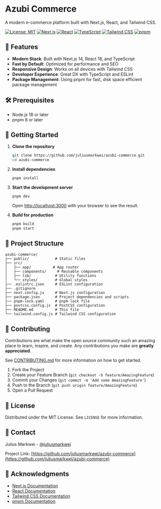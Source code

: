 # Azubi Commerce

A modern e-commerce platform built with Next.js, React, and Tailwind CSS.

[![License: MIT](https://img.shields.io/badge/License-MIT-yellow.svg)](https://opensource.org/licenses/MIT)
[![Next.js](https://img.shields.io/badge/Next.js-14.2.29-000000?logo=next.js)](https://nextjs.org/)
[![React](https://img.shields.io/badge/React-18.3.1-61DAFB?logo=react&logoColor=white)](https://reactjs.org/)
[![TypeScript](https://img.shields.io/badge/TypeScript-5.8.3-3178C6?logo=typescript&logoColor=white)](https://www.typescriptlang.org/)
[![Tailwind CSS](https://img.shields.io/badge/Tailwind_CSS-3.4.17-06B6D4?logo=tailwind-css&logoColor=white)](https://tailwindcss.com/)
[![pnpm](https://img.shields.io/badge/pnpm-10.11.0-F69220?logo=pnpm&logoColor=white)](https://pnpm.io/)

## 🚀 Features

- **Modern Stack**: Built with Next.js 14, React 18, and TypeScript
- **Fast by Default**: Optimized for performance and SEO
- **Responsive Design**: Works on all devices with Tailwind CSS
- **Developer Experience**: Great DX with TypeScript and ESLint
- **Package Management**: Using pnpm for fast, disk space efficient package management

## 🛠️ Prerequisites

- Node.js 18 or later
- pnpm 8 or later

## 🚀 Getting Started

1. **Clone the repository**

   ```bash
   git clone https://github.com/juliusmarkwei/azubi-commerce.git
   cd azubi-commerce
   ```

2. **Install dependencies**

   ```bash
   pnpm install
   ```

3. **Start the development server**

   ```bash
   pnpm dev
   ```

   Open [http://localhost:3000](http://localhost:3000) with your browser to see the result.

4. **Build for production**

   ```bash
   pnpm build
   pnpm start
   ```

## 📁 Project Structure

```text
azubi-commerce/
├── public/            # Static files
├── src/
│   ├── app/          # App router
│   ├── components/     # Reusable components
│   ├── lib/           # Utility functions
│   └── styles/        # Global styles
├── .eslintrc.json     # ESLint configuration
├── .gitignore
├── next.config.js     # Next.js configuration
├── package.json       # Project dependencies and scripts
├── pnpm-lock.yaml     # pnpm lock file
├── postcss.config.js  # PostCSS configuration
├── README.md          # This file
└── tailwind.config.js # Tailwind CSS configuration
```

## 🤝 Contributing

Contributions are what make the open source community such an amazing place to learn, inspire, and create. Any contributions you make are **greatly appreciated**.

See [CONTRIBUTING.md](CONTRIBUTE.md) for more information on how to get started.

1. Fork the Project
2. Create your Feature Branch (`git checkout -b feature/AmazingFeature`)
3. Commit your Changes (`git commit -m 'Add some AmazingFeature'`)
4. Push to the Branch (`git push origin feature/AmazingFeature`)
5. Open a Pull Request

## 📄 License

Distributed under the MIT License. See `LICENSE` for more information.

## 📧 Contact

Julius Markwei - [@juliusmarkwei](https://twitter.com/juliusmarkwei)

Project Link: [https://github.com/juliusmarkwei/azubi-commerce](https://github.com/juliusmarkwei/azubi-commerce)

## 🙏 Acknowledgments

- [Next.js Documentation](https://nextjs.org/docs)
- [React Documentation](https://reactjs.org/)
- [Tailwind CSS Documentation](https://tailwindcss.com/docs)
- [pnpm Documentation](https://pnpm.io/)
